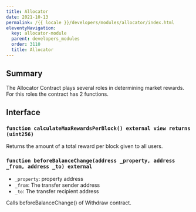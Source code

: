 ```yaml
---
title: Allocator
date: 2021-10-13
permalink: /{{ locale }}/developers/modules/allocator/index.html
eleventyNavigation:
  key: allocator-module
  parent: developers_modules
  order: 3110
  title: Allocator
---
```


## Summary

The Allocator Contract plays several roles in determining market rewards.
For this roles the contract has 2 functions.

## Interface

### `function calculateMaxRewardsPerBlock() external view returns (uint256)`

Returns the amount of a total reward per block given to all users.

### `function beforeBalanceChange(address _property, address _from, address _to) external`

- `_property`: property address
- `_from`: The transfer sender address
- `_to`: The transfer recipient address

Calls beforeBalanceChange() of Withdraw contract.
